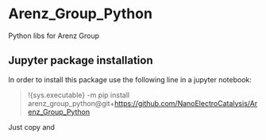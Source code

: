 # Arenz_Group_Python
Python libs for Arenz Group








## Jupyter package installation
In order to install this package use the following line in a jupyter notebook: 

>   !{sys.executable} -m pip install arenz_group_python@git+https://github.com/NanoElectroCatalysis/Arenz_Group_Python

Just copy and 
